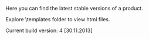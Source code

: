 Here you can find the latest stable versions of a product.

Explore \templates folder to view html files.

Current build version: 4 [30.11.2013]
